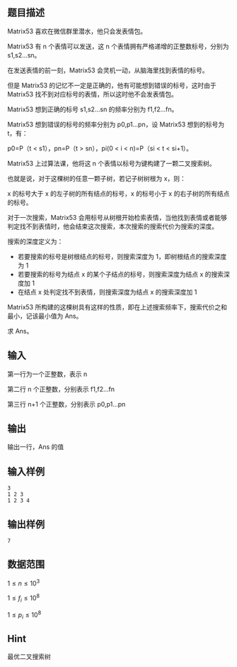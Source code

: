 ## 题目描述

Matrix53 喜欢在微信群里潜水，他只会发表情包。

Matrix53 有 n 个表情可以发送，这 n 个表情拥有严格递增的正整数标号，分别为 s1,s2...sn。

在发送表情的前一刻，Matrix53 会灵机一动，从脑海里找到表情的标号。

但是 Matrix53 的记忆不一定是正确的，他有可能想到错误的标号，这时由于 Matrix53 找不到对应标号的表情，所以这时他不会发表情包。

Matrix53 想到正确的标号 s1,s2...sn 的频率分别为 f1,f2...fn。

Matrix53 想到错误的标号的频率分别为 p0,p1...pn，设 Matrix53 想到的标号为 t，有：

p0=P（t < s1），pn=P（t > sn），pi(0 < i < n)=P（si < t < si+1）。

Matrix53 上过算法课，他将这 n 个表情以标号为键构建了一颗二叉搜索树。

也就是说，对于这棵树的任意一颗子树，若记子树树根为 x，则：

x 的标号大于 x 的左子树的所有结点的标号，x 的标号小于 x 的右子树的所有结点的标号。

对于一次搜索，Matrix53 会用标号从树根开始检索表情，当他找到表情或者能够判定找不到表情时，他会结束这次搜索，本次搜索的搜索代价为搜索的深度。

搜索的深度定义为：

- 若要搜索的标号是树根结点的标号，则搜索深度为 1，即树根结点的搜索深度为 1
- 若要搜索的标号为结点 x 的某个子结点的标号，则搜索深度为结点 x 的搜索深度加 1
- 在结点 x 处判定找不到表情，则搜索深度为结点 x 的搜索深度加 1

Matrix53 所构建的这棵树具有这样的性质，即在上述搜索频率下，搜索代价之和最小，记该最小值为 Ans。

求 Ans。

## 输入

第一行为一个正整数，表示 n

第二行 n 个正整数，分别表示 f1,f2...fn

第三行 n+1 个正整数，分别表示 p0,p1...pn

## 输出

输出一行，Ans 的值

## 输入样例

    3
    1 2 3
    1 2 3 4

## 输出样例

    7

## 数据范围

$1\leq n \leq 10^3$

$1\leq f_i \leq 10^8$

$1\leq p_i \leq 10^8$

## Hint

最优二叉搜索树
